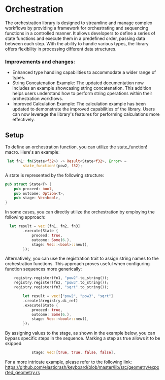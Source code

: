 # Orchestration

The orchestration library is designed to streamline and manage complex workflows by providing a framework for orchestrating and sequencing functions in a controlled manner. It allows developers to define a series of state functions and execute them in a predefined order, passing data between each step. With the ability to handle various types, the library offers flexibility in processing different data structures.

### Improvements and changes:

* Enhanced type handling capabilities to accommodate a wider range of types.
* String Concatenation Example: The updated documentation now includes an example showcasing string concatenation. This addition helps users understand how to perform string operations within their orchestration workflows.
* Improved Calculation Example: The calculation example has been updated to demonstrate the improved capabilities of the library. Users can now leverage the library's features for performing calculations more effectively.

## Setup

To define an orchestration function, you can utilize the state_function! macro. Here's an example:


``` rust
 let fn1: fn(State<f32>) -> Result<State<f32>, Error> =
        state_function!(pow2, f32);
```

A state is represented by the following structure:

``` rust
pub struct State<T> {
    pub proceed: bool,
    pub outcome: Option<T>,
    pub stage: Vec<bool>,
}
```

In some cases, you can directly utilize the orchestration by employing the following approach:

``` rust
  let result = vec![fn1, fn2, fn3]
        .execute(State {
            proceed: true,
            outcome: Some(6.),
            stage: Vec::<bool>::new(),
        });
```

Alternatively, you can use the registration trait to assign string names to the orchestration functions. This approach proves useful when configuring function sequences more generically:

``` rust
    registry.register(fn1, "pow2".to_string());
    registry.register(fn2, "pow3".to_string());
    registry.register(fn3, "sqrt".to_string());

        let result = vec!["pow2", "pow3", "sqrt"]
        .create(&registry.di_ref)
        .execute(State {
            proceed: true,
            outcome: Some(6.),
            stage: Vec::<bool>::new(),
        });
```

By assigning values to the stage, as shown in the example below, you can bypass specific steps in the sequence. Marking a step as true allows it to be skipped:


```rust
            stage: vec![true, true, false, false],
``` 

For a more intricate example, please refer to the following link: 
https://github.com/elasticrash/keyboard/blob/master/lib/src/geometry/exported_geometry.rs
